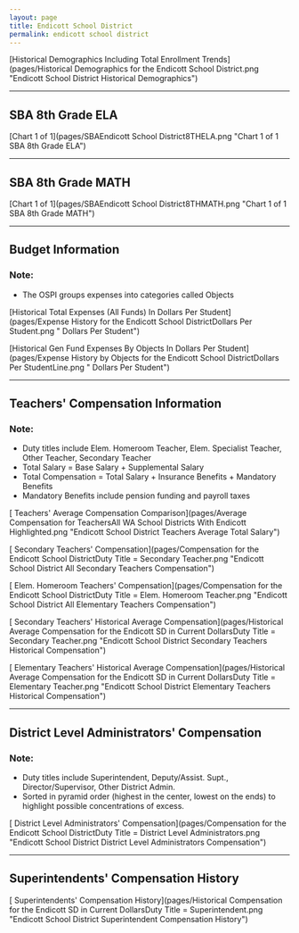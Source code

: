 ```yaml
---
layout: page
title: Endicott School District
permalink: endicott school district
---
```



[Historical Demographics Including Total Enrollment Trends](pages/Historical Demographics for the Endicott School District.png "Endicott School District Historical Demographics")

___

## SBA 8th Grade ELA

[Chart 1 of 1](pages/SBAEndicott School District8THELA.png "Chart 1 of 1 SBA 8th Grade ELA")


___

## SBA 8th Grade MATH

[Chart 1 of 1](pages/SBAEndicott School District8THMATH.png "Chart 1 of 1 SBA 8th Grade MATH")


___

## Budget Information
### Note:
- The OSPI groups expenses into categories called Objects

[Historical Total Expenses (All Funds) In Dollars Per Student](pages/Expense History for the Endicott School DistrictDollars Per Student.png " Dollars Per Student")

[Historical Gen Fund Expenses By Objects In Dollars Per Student](pages/Expense History by Objects for the Endicott School DistrictDollars Per StudentLine.png " Dollars Per Student")


___

## Teachers' Compensation Information
### Note:
- Duty titles include Elem. Homeroom Teacher, Elem. Specialist Teacher, Other Teacher, Secondary Teacher
- Total Salary = Base Salary + Supplemental Salary
- Total Compensation = Total Salary + Insurance Benefits + Mandatory Benefits
- Mandatory Benefits include pension funding and payroll taxes

[ Teachers' Average Compensation Comparison](pages/Average Compensation for TeachersAll WA School Districts With Endicott Highlighted.png "Endicott School District Teachers Average Total Salary")

[ Secondary Teachers' Compensation](pages/Compensation for the Endicott School DistrictDuty Title = Secondary Teacher.png "Endicott School District All Secondary Teachers Compensation")

[ Elem. Homeroom Teachers' Compensation](pages/Compensation for the Endicott School DistrictDuty Title = Elem. Homeroom Teacher.png "Endicott School District All Elementary Teachers Compensation")

[ Secondary Teachers' Historical Average Compensation](pages/Historical Average Compensation for the Endicott SD in Current DollarsDuty Title = Secondary Teacher.png "Endicott School District Secondary Teachers Historical Compensation")

[ Elementary Teachers' Historical Average Compensation](pages/Historical Average Compensation for the Endicott SD in Current DollarsDuty Title = Elementary Teacher.png "Endicott School District Elementary Teachers Historical Compensation")


___

## District Level Administrators' Compensation

### Note:
- Duty titles include Superintendent, Deputy/Assist. Supt., Director/Supervisor, Other District Admin.
- Sorted in pyramid order (highest in the center, lowest on the ends) to highlight possible concentrations of excess.

[ District Level Administrators' Compensation](pages/Compensation for the Endicott School DistrictDuty Title = District Level Administrators.png "Endicott School District District Level Administrators Compensation")


___

## Superintendents' Compensation History

[ Superintendents' Compensation History](pages/Historical Compensation for the Endicott SD in Current DollarsDuty Title = Superintendent.png "Endicott School District Superintendent Compensation History")

